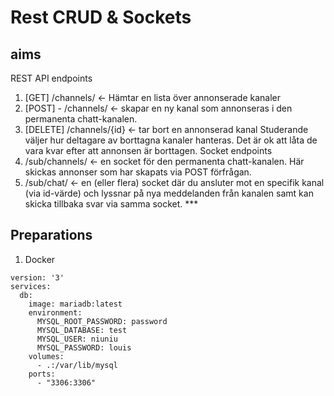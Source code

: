 # Rest CRUD & Sockets

## aims

REST API endpoints
1. [GET] /channels/ ← Hämtar en lista över annonserade kanaler
2. [POST] - /channels/ ← skapar en ny kanal som annonseras i den permanenta
   chatt-kanalen.
3. [DELETE] /channels/{id} ← tar bort en annonserad kanal
   Studerande väljer hur deltagare av borttagna kanaler hanteras. Det är ok att låta de vara kvar efter att annonsen är borttagen.
   Socket endpoints
1. /sub/channels/ ← en socket för den permanenta chatt-kanalen. Här skickas annonser som har skapats via POST förfrågan.
2. /sub/chat/ ← en (eller flera) socket där du ansluter mot en specifik kanal (via id-värde) och lyssnar på nya meddelanden från kanalen samt kan skicka tillbaka svar via samma socket. ***

## Preparations
1. Docker
```
version: '3'
services:
  db:
    image: mariadb:latest
    environment:
      MYSQL_ROOT_PASSWORD: password
      MYSQL_DATABASE: test
      MYSQL_USER: niuniu
      MYSQL_PASSWORD: louis
    volumes:
      - .:/var/lib/mysql
    ports:
      - "3306:3306"
```